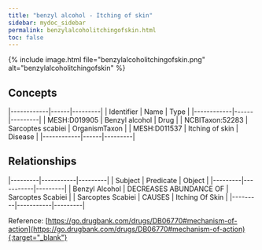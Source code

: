```yaml
---
title: "benzyl alcohol - Itching of skin"
sidebar: mydoc_sidebar
permalink: benzylalcoholitchingofskin.html
toc: false 
---
```


{% include image.html file="benzylalcoholitchingofskin.png" alt="benzylalcoholitchingofskin" %}

## Concepts

|------------|------|---------|
| Identifier | Name | Type    |
|------------|------|---------|
| MESH:D019905 | Benzyl alcohol | Drug |
| NCBITaxon:52283 | Sarcoptes scabiei | OrganismTaxon |
| MESH:D011537 | Itching of skin | Disease |
|------------|------|---------|

## Relationships

|---------|-----------|---------|
| Subject | Predicate | Object  |
|---------|-----------|---------|
| Benzyl Alcohol | DECREASES ABUNDANCE OF | Sarcoptes Scabiei |
| Sarcoptes Scabiei | CAUSES | Itching Of Skin |
|---------|-----------|---------|

Reference: [https://go.drugbank.com/drugs/DB06770#mechanism-of-action](https://go.drugbank.com/drugs/DB06770#mechanism-of-action){:target="_blank"}